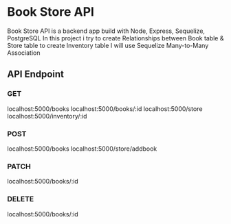 # Book Store API

Book Store API is a backend app build with Node, Express, Sequelize, PostgreSQL
In this project i try to create Relationships between Book table & Store table to create Inventory table
I will use Sequelize Many-to-Many Association

## API Endpoint

### GET

localhost:5000/books
localhost:5000/books/:id
localhost:5000/store
localhost:5000/inventory/:id

### POST

localhost:5000/books
localhost:5000/store/addbook

### PATCH

localhost:5000/books/:id

### DELETE

localhost:5000/books/:id
